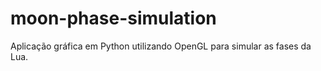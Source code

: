 # moon-phase-simulation
Aplicação gráfica em Python utilizando OpenGL para simular as fases da Lua.
